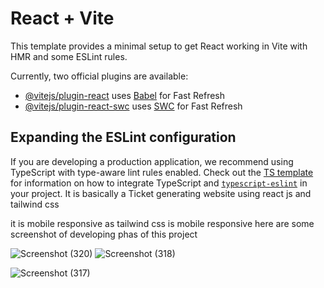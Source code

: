 # React + Vite

This template provides a minimal setup to get React working in Vite with HMR and some ESLint rules.

Currently, two official plugins are available:

- [@vitejs/plugin-react](https://github.com/vitejs/vite-plugin-react/blob/main/packages/plugin-react) uses [Babel](https://babeljs.io/) for Fast Refresh
- [@vitejs/plugin-react-swc](https://github.com/vitejs/vite-plugin-react/blob/main/packages/plugin-react-swc) uses [SWC](https://swc.rs/) for Fast Refresh

## Expanding the ESLint configuration

If you are developing a production application, we recommend using TypeScript with type-aware lint rules enabled. Check out the [TS template](https://github.com/vitejs/vite/tree/main/packages/create-vite/template-react-ts) for information on how to integrate TypeScript and [`typescript-eslint`](https://typescript-eslint.io) in your project.
It is basically a Ticket generating website 
using react js and tailwind css



it is mobile responsive as tailwind css is mobile responsive
here are some screenshot of developing phas of this project


![Screenshot (320)](https://github.com/user-attachments/assets/22cd0584-1a8d-444a-bfe7-10ec5bea8153)
![Screenshot (318)](https://github.com/user-attachments/assets/d3f73235-7f68-4fe3-8f2a-f768fa264536)

![Screenshot (317)](https://github.com/user-attachments/assets/e765448b-12a6-4d05-b6b6-3811abb9edf2)
